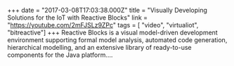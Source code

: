 +++
date = "2017-03-08T17:03:38.000Z"
title = "Visually Developing Solutions for the IoT with Reactive Blocks"
link = "https://youtube.com/2mFJSLz9ZPc"
tags = [ "video", "virtualiot", "bitreactive"]
+++
Reactive Blocks is a visual model-driven development environment supporting formal model analysis, automated code generation, hierarchical modelling, and an extensive library of ready-to-use components for the Java platform.…